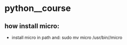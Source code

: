 # python__course


## how install micro:
- install micro in path and:
sudo mv micro /usr/bin//micro
